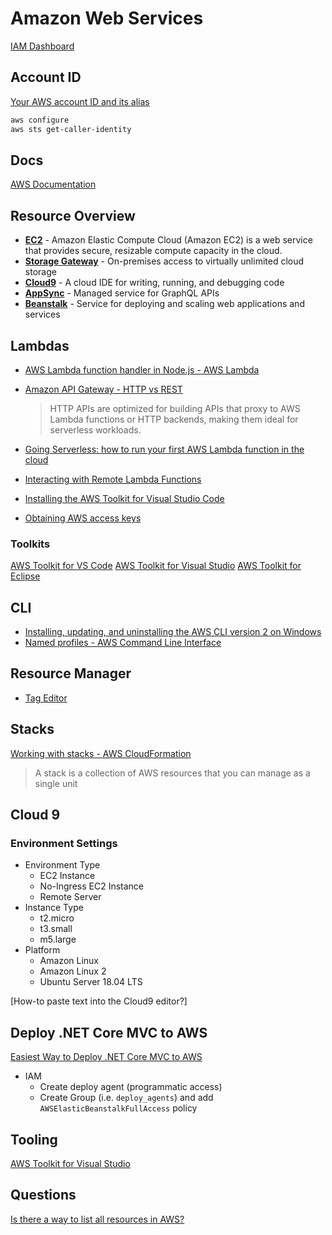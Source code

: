 # Amazon Web Services

[IAM Dashboard](https://console.aws.amazon.com/iam/home?region=us-east-1)


## Account ID

[Your AWS account ID and its alias](https://docs.aws.amazon.com/IAM/latest/UserGuide/console_account-alias.html)

```bash
aws configure
aws sts get-caller-identity
```

## Docs

[AWS Documentation](https://docs.aws.amazon.com/index.html)



## Resource Overview

* [**EC2**](https://aws.amazon.com/ec2/) - Amazon Elastic Compute Cloud (Amazon EC2) is a web service that provides secure, resizable compute capacity in the cloud.
* [**Storage Gateway**](https://aws.amazon.com/storagegateway) - On-premises access to virtually unlimited cloud storage
* [**Cloud9**](https://console.aws.amazon.com/cloud9/home/product) - A cloud IDE for writing, running, and debugging code
* [**AppSync**](https://aws.amazon.com/appsync/) - Managed service for GraphQL APIs
* [**Beanstalk**](https://aws.amazon.com/elasticbeanstalk/) - Service for deploying and scaling web applications and services

## Lambdas

* [AWS Lambda function handler in Node.js - AWS Lambda](https://docs.aws.amazon.com/lambda/latest/dg/nodejs-handler.html)
* [Amazon API Gateway - HTTP vs REST](https://aws.amazon.com/about-aws/whats-new/2019/12/amazon-api-gateway-offers-faster-cheaper-simpler-apis-using-http-apis-preview/)

    > HTTP APIs are optimized for building APIs that proxy to AWS Lambda functions or HTTP backends, making them ideal for serverless workloads.

* [Going Serverless: how to run your first AWS Lambda function in the cloud](https://www.freecodecamp.org/news/going-serverless-how-to-run-your-first-aws-lambda-function-in-the-cloud-d866a9b51536/)
* [Interacting with Remote Lambda Functions](https://docs.aws.amazon.com/toolkit-for-vscode/latest/userguide/remote-lambda.html)
* [Installing the AWS Toolkit for Visual Studio Code](https://docs.aws.amazon.com/toolkit-for-vscode/latest/userguide/setup-toolkit.html)
* [Obtaining AWS access keys](https://docs.aws.amazon.com/toolkit-for-vscode/latest/userguide/obtain-credentials.html)



### Toolkits

[AWS Toolkit for VS Code](https://docs.aws.amazon.com/toolkit-for-vscode/latest/userguide/welcome.html)
[AWS Toolkit for Visual Studio](https://docs.aws.amazon.com/toolkit-for-visual-studio/latest/user-guide/welcome.html)
[AWS Toolkit for Eclipse](https://docs.aws.amazon.com/toolkit-for-eclipse/v1/user-guide/welcome.html)


## CLI

* [Installing, updating, and uninstalling the AWS CLI version 2 on Windows](https://docs.aws.amazon.com/cli/latest/userguide/install-cliv2-windows.html)
* [Named profiles - AWS Command Line Interface](https://docs.aws.amazon.com/cli/latest/userguide/cli-configure-profiles.html)

## Resource Manager

* [Tag Editor](https://us-east-2.console.aws.amazon.com/resource-groups/tag-editor/find-resources?region=us-east-2)

## Stacks

[Working with stacks - AWS CloudFormation](https://docs.aws.amazon.com/AWSCloudFormation/latest/UserGuide/stacks.html)

> A stack is a collection of AWS resources that you can manage as a single unit

## Cloud 9

### Environment Settings

* Environment Type
  * EC2 Instance
  * No-Ingress EC2 Instance
  * Remote Server
* Instance Type
  * t2.micro
  * t3.small
  * m5.large
* Platform
  * Amazon Linux
  * Amazon Linux 2
  * Ubuntu Server 18.04 LTS

[How-to paste text into the Cloud9 editor?]

## Deploy .NET Core MVC to AWS

[Easiest Way to Deploy .NET Core MVC to AWS](https://www.youtube.com/watch?v=JlJ7PmNIOac)

* IAM
  * Create deploy agent (programmatic access)
  * Create Group (i.e. `deploy_agents`) and add `AWSElasticBeanstalkFullAccess` policy


## Tooling

[AWS Toolkit for Visual Studio](https://aws.amazon.com/visualstudio/)


## Questions

[Is there a way to list all resources in AWS?](https://stackoverflow.com/q/44391817/1366033)

